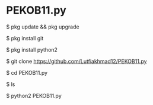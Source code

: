 # PEKOB11.py
$ pkg update && pkg upgrade

$ pkg install git

$ pkg install python2

$ git clone https://github.com/Lutfiakhmad12/PEKOB11.py

$ cd PEKOB11.py

$ ls

$ python2 PEKOB11.py

